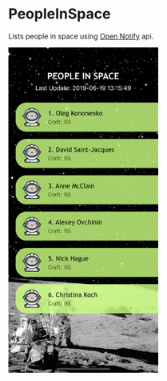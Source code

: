 # PeopleInSpace
Lists people in space using [Open Notify](http://api.open-notify.org/) api.

<img src = "Screenshots\inSpace.png" width = 300 alt = "PeopleInSpace">
